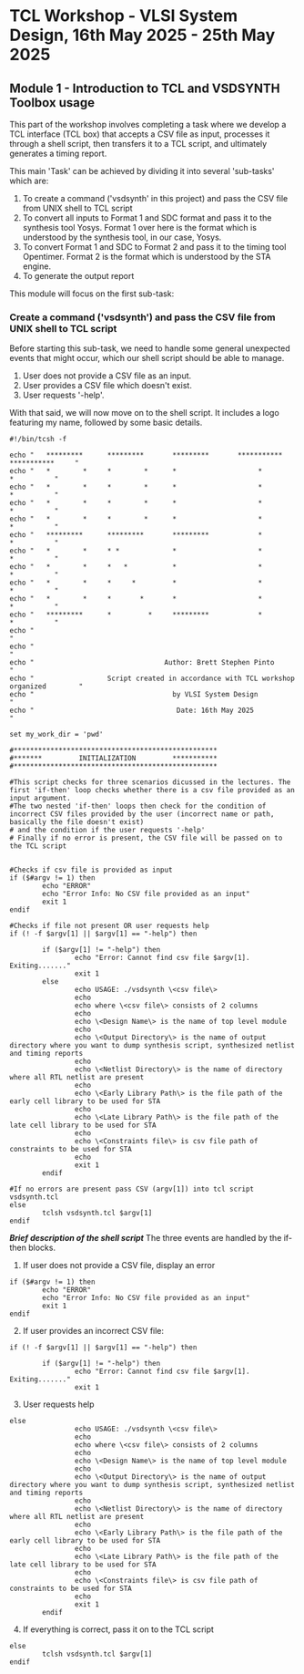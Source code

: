 # TCL Workshop - VLSI System Design, 16th May 2025 - 25th May 2025

## Module 1 - Introduction to TCL and VSDSYNTH Toolbox usage

This part of the workshop involves completing a task where we develop a TCL interface (TCL box) that accepts a CSV file as input, processes it through a shell script, then transfers it to a TCL script, and ultimately generates a timing report.

This main 'Task' can be achieved by dividing it into several 'sub-tasks' which are:
1. To create a command ('vsdsynth' in this project) and pass the CSV file from UNIX shell to TCL script
2. To convert all inputs to Format 1 and SDC format and pass it to the synthesis tool Yosys. Format 1 over here is the format which is understood by the synthesis tool, in our case, Yosys.
3. To convert Format 1 and SDC to Format 2 and pass it to the timing tool Opentimer. Format 2 is the format which is understood by the STA engine.
4. To generate the output report

This module will focus on the first sub-task:

### Create a command ('vsdsynth') and pass the CSV file from UNIX shell to TCL script

Before starting this sub-task, we need to handle some general unexpected events that might occur, which our shell script should be able to manage.
1. User does not provide a CSV file as an input.
2. User provides a CSV file which doesn't exist.
3. User requests '-help'.

With that said, we will now move on to the shell script. It includes a logo featuring my name, followed by some basic details.  


```
#!/bin/tcsh -f

echo "   *********      *********       *********       ***********     ***********     "
echo "   *        *     *        *      *                    *               *          "
echo "   *        *     *        *      *                    *               *          "
echo "   *        *     *        *      *                    *               *          "
echo "   *        *     *        *      *                    *               *          "
echo "   *********      *********       *********            *               *          "
echo "   *        *     * *             *                    *               *          "
echo "   *        *     *   *           *                    *               *          "
echo "   *        *     *     *         *                    *               *          "
echo "   *        *     *       *       *                    *               *          "
echo "   *********      *         *     *********            *               *          "
echo "                                                                                  "
echo "                                                                                  "
echo "                                Author: Brett Stephen Pinto                       "
echo "                  Script created in accordance with TCL workshop organized        "
echo "                                  by VLSI System Design                           "
echo "                                   Date: 16th May 2025                            "

set my_work_dir = 'pwd'

#**************************************************
#*******         INITIALIZATION         ***********
#**************************************************

#This script checks for three scenarios dicussed in the lectures. The first 'if-then' loop checks whether there is a csv file provided as an input argument. 
#The two nested 'if-then' loops then check for the condition of incorrect CSV files provided by the user (incorrect name or path, basically the file doesn't exist)
# and the condition if the user requests '-help'
# Finally if no error is present, the CSV file will be passed on to the TCL script


#Checks if csv file is provided as input
if ($#argv != 1) then
        echo "ERROR"
        echo "Error Info: No CSV file provided as an input"
        exit 1
endif

#Checks if file not present OR user requests help 
if (! -f $argv[1] || $argv[1] == "-help") then

        if ($argv[1] != "-help") then
                echo "Error: Cannot find csv file $argv[1]. Exiting......."
                exit 1
        else
                echo USAGE: ./vsdsynth \<csv file\>
                echo
                echo where \<csv file\> consists of 2 columns
                echo
                echo \<Design Name\> is the name of top level module
                echo
                echo \<Output Directory\> is the name of output directory where you want to dump synthesis script, synthesized netlist and timing reports
                echo
                echo \<Netlist Directory\> is the name of directory where all RTL netlist are present
                echo
                echo \<Early Library Path\> is the file path of the early cell library to be used for STA
                echo
                echo \<Late Library Path\> is the file path of the late cell library to be used for STA
                echo
                echo \<Constraints file\> is csv file path of constraints to be used for STA
                echo
                exit 1
        endif

#If no errors are present pass CSV (argv[1]) into tcl script vsdsynth.tcl
else
        tclsh vsdsynth.tcl $argv[1]
endif
```

***Brief description of the shell script***
The three events are handled by the if-then blocks.

1. If user does not provide a CSV file, display an error
```
if ($#argv != 1) then
        echo "ERROR"
        echo "Error Info: No CSV file provided as an input"
        exit 1
endif
```

2. If user provides an incorrect CSV file:
```
if (! -f $argv[1] || $argv[1] == "-help") then

        if ($argv[1] != "-help") then
                echo "Error: Cannot find csv file $argv[1]. Exiting......."
                exit 1
```
3. User requests help
```
else
                echo USAGE: ./vsdsynth \<csv file\>
                echo
                echo where \<csv file\> consists of 2 columns
                echo
                echo \<Design Name\> is the name of top level module
                echo
                echo \<Output Directory\> is the name of output directory where you want to dump synthesis script, synthesized netlist and timing reports
                echo
                echo \<Netlist Directory\> is the name of directory where all RTL netlist are present
                echo
                echo \<Early Library Path\> is the file path of the early cell library to be used for STA
                echo
                echo \<Late Library Path\> is the file path of the late cell library to be used for STA
                echo
                echo \<Constraints file\> is csv file path of constraints to be used for STA
                echo
                exit 1
        endif
```
4. If everything is correct, pass it on to the TCL script
```
else
        tclsh vsdsynth.tcl $argv[1]
endif
```


